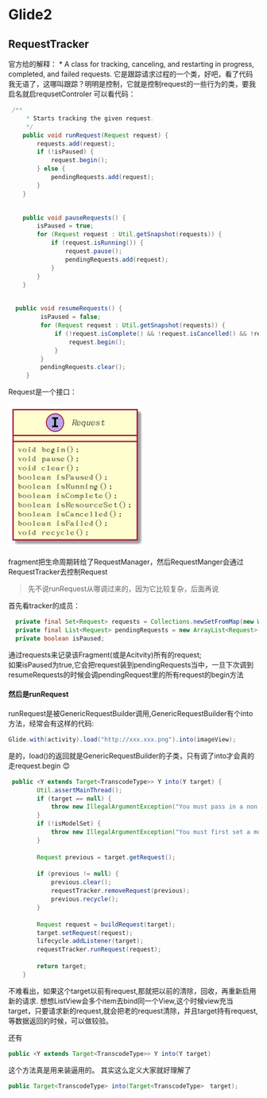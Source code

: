 # Glide2
## RequestTracker
官方给的解释： * A class for tracking, canceling, and restarting in progress, completed, and failed requests.
它是跟踪请求过程的一个类，好吧，看了代码我无语了，这哪叫跟踪？明明是控制，它就是控制request的一些行为的类，要我启名就启requsetControler
可以看代码：
```java
 /**
     * Starts tracking the given request.
     */
    public void runRequest(Request request) {
        requests.add(request);
        if (!isPaused) {
            request.begin();
        } else {
            pendingRequests.add(request);
        }
    }


```


```java

    public void pauseRequests() {
        isPaused = true;
        for (Request request : Util.getSnapshot(requests)) {
            if (request.isRunning()) {
                request.pause();
                pendingRequests.add(request);
            }
        }
    }

```

```java

  public void resumeRequests() {
         isPaused = false;
         for (Request request : Util.getSnapshot(requests)) {
             if (!request.isComplete() && !request.isCancelled() && !request.isRunning()) {
                 request.begin();
             }
         }
         pendingRequests.clear();
     }
```
Request是一个接口：

![Request类图](img/Request.png)　

fragment把生命周期转给了RequestManager，然后RequestManger会通过RequestTracker去控制Request
> 先不说runRequest从哪调过来的，因为它比较复杂，后面再说

首先看tracker的成员：
```java
  private final Set<Request> requests = Collections.newSetFromMap(new WeakHashMap<Request, Boolean>());
  private final List<Request> pendingRequests = new ArrayList<Request>();
  private boolean isPaused;
  ```

通过requests来记录该Fragment(或是Acitvity)所有的request;<br/>
如果isPaused为true,它会把request装到pendingRequests当中，一旦下次调到resumeRequests的时候会调pendingRequest里的所有request的begin方法<br/>

#### 然后是runRequest
runRequest是被GenericRequestBuilder调用,GenericRequestBuilder有个into方法，经常会有这样的代码:
```java
Glide.with(activity).load("http://xxx.xxx.png").into(imageView);

```
是的，load()的返回就是GenericRequestBuilder的子类，只有调了into才会真的走request.begin :blush:

```java
 public <Y extends Target<TranscodeType>> Y into(Y target) {
        Util.assertMainThread();
        if (target == null) {
            throw new IllegalArgumentException("You must pass in a non null Target");
        }
        if (!isModelSet) {
            throw new IllegalArgumentException("You must first set a model (try #load())");
        }

        Request previous = target.getRequest();

        if (previous != null) {
            previous.clear();
            requestTracker.removeRequest(previous);
            previous.recycle();
        }

        Request request = buildRequest(target);
        target.setRequest(request);
        lifecycle.addListener(target);
        requestTracker.runRequest(request);

        return target;
    }

```
不难看出，如果这个target以前有request,那就把以前的清除，回收，再重新启用新的请求.
想想ListView会多个item去bind同一个View,这个时候view充当target，只要请求新的request,就会把老的request清除，并且target持有request,等数据返回的时候，可以做较验。

还有
```java
public <Y extends Target<TranscodeType>> Y into(Y target)
````
这个方法真是用来装逼用的。
其实这么定义大家就好理解了
```java
public Target<TranscodeType> into(Target<TranscodeType>　target);
```

